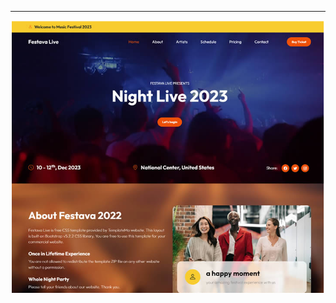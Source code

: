 -----

![](https://github.com/odennav/website-deployment-test-archive/blob/main/docker-festava-site/docs/festava-shot.PNG) 

